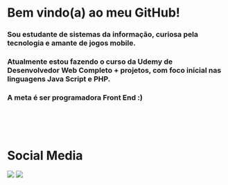 
# Bem vindo(a) ao meu GitHub!

### Sou estudante de sistemas da informação, curiosa pela tecnologia e amante de jogos mobile.

### Atualmente estou fazendo o curso da Udemy de Desenvolvedor Web Completo + projetos, com foco inicial nas linguagens Java Script e PHP.

### A meta é ser programadora Front End :)


</br></br></br>
  <h1>Social Media</h1>
  <a href="https://www.linkedin.com/in/viviane-leite-da-silva-73348b67/" target="_blank"><img src="https://img.shields.io/badge/-LinkedIn-%230077B5?style=for-the-badge&logo=linkedin&logoColor=white" target="_blank"></a>
  <a href = "emailto: viviane.leite.silva@gmail.com"><img src="https://img.shields.io/badge/-Gmail-%23EA4335?style=for-the-badge&logo=gmail&logoColor=white" target="_blank"></a>
